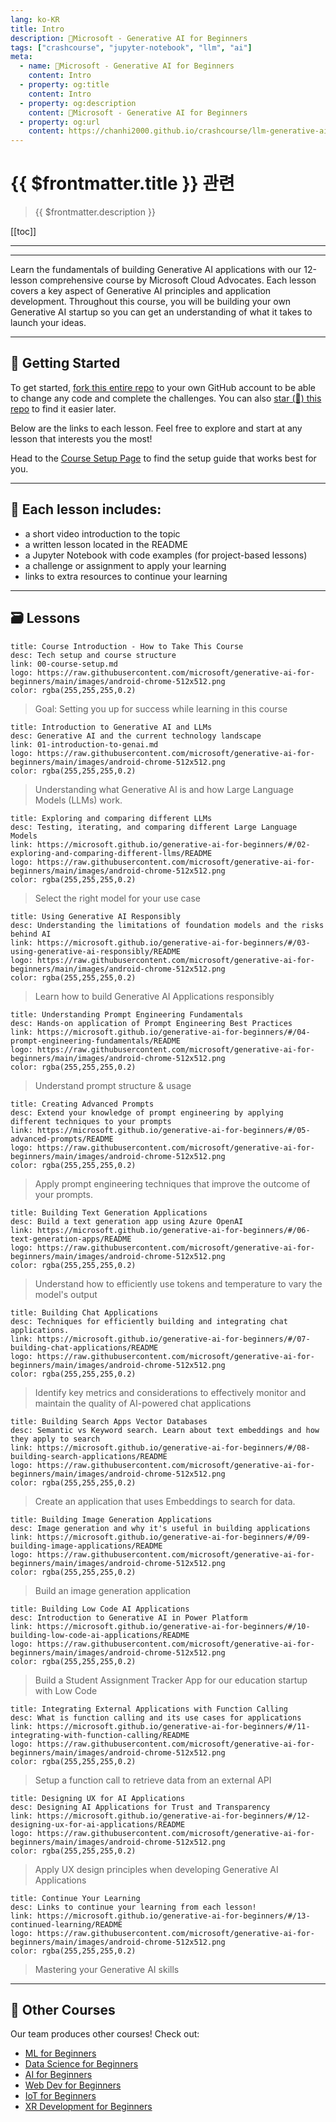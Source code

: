 ```yaml
---
lang: ko-KR
title: Intro
description: 🦙Microsoft - Generative AI for Beginners
tags: ["crashcourse", "jupyter-notebook", "llm", "ai"]
meta:
  - name: 🦙Microsoft - Generative AI for Beginners
    content: Intro
  - property: og:title
    content: Intro
  - property: og:description
    content: 🦙Microsoft - Generative AI for Beginners
  - property: og:url
    content: https://chanhi2000.github.io/crashcourse/llm-generative-ai-for-beginners/index.html
---
```


# {{ $frontmatter.title }} 관련

> {{ $frontmatter.description }}

[[toc]]

---

<SiteInfo
  name="Generative AI for Beginners - A Course"
  desc="A 12 Lesson course teaching everything you need to know to start building Generative AI applications"
  url="https://microsoft.github.io/generative-ai-for-beginners"
  logo="https://raw.githubusercontent.com/microsoft/generative-ai-for-beginners/main/images/android-chrome-512x512.png"
  repo="https://github.com/microsoft/generative-ai-for-beginners"
  preview="https://microsoft.github.io/generative-ai-for-beginners/images/repository-thumbnail.png"/>


---

Learn the fundamentals of building Generative AI applications with our 12-lesson comprehensive course by Microsoft Cloud Advocates. Each lesson covers a key aspect of Generative AI principles and application development. Throughout this course, you will be building your own Generative AI startup so you can get an understanding of what it takes to launch your ideas.

---

## 🌱 Getting Started

To get started, [<FontIcon icon="iconfont icon-github"/>fork this entire repo](https://github.com/microsoft/generative-ai-for-beginners/fork) to your own GitHub account to be able to change any code and complete the challenges. You can also [star (🌟) this repo](https://docs.github.com/en/get-started/exploring-projects-on-github/saving-repositories-with-stars) to find it easier later.

Below are the links to each lesson. Feel free to explore and start at any lesson that interests you the most!

Head to the [Course Setup Page](https://microsoft.github.io/generative-ai-for-beginners/#/00-course-setup/README) to find the setup guide that works best for you.

---

## 📂 Each lesson includes:

- a short video introduction to the topic
- a written lesson located in the README
- a Jupyter Notebook with code examples (for project-based lessons)
- a challenge or assignment to apply your learning
- links to extra resources to continue your learning

---

## 🗃️ Lessons


```card
title: Course Introduction - How to Take This Course	
desc: Tech setup and course structure
link: 00-course-setup.md
logo: https://raw.githubusercontent.com/microsoft/generative-ai-for-beginners/main/images/android-chrome-512x512.png
color: rgba(255,255,255,0.2)
```

> Goal: Setting you up for success while learning in this course


```card
title: Introduction to Generative AI and LLMs
desc: Generative AI and the current technology landscape
link: 01-introduction-to-genai.md
logo: https://raw.githubusercontent.com/microsoft/generative-ai-for-beginners/main/images/android-chrome-512x512.png
color: rgba(255,255,255,0.2)
```

> Understanding what Generative AI is and how Large Language Models (LLMs) work.

```card
title: Exploring and comparing different LLMs
desc: Testing, iterating, and comparing different Large Language Models
link: https://microsoft.github.io/generative-ai-for-beginners/#/02-exploring-and-comparing-different-llms/README
logo: https://raw.githubusercontent.com/microsoft/generative-ai-for-beginners/main/images/android-chrome-512x512.png
color: rgba(255,255,255,0.2)
```

> Select the right model for your use case

```card
title: Using Generative AI Responsibly	
desc: Understanding the limitations of foundation models and the risks behind AI	
link: https://microsoft.github.io/generative-ai-for-beginners/#/03-using-generative-ai-responsibly/README
logo: https://raw.githubusercontent.com/microsoft/generative-ai-for-beginners/main/images/android-chrome-512x512.png
color: rgba(255,255,255,0.2)
```

> Learn how to build Generative AI Applications responsibly

```card
title: Understanding Prompt Engineering Fundamentals
desc: Hands-on application of Prompt Engineering Best Practices	
link: https://microsoft.github.io/generative-ai-for-beginners/#/04-prompt-engineering-fundamentals/README
logo: https://raw.githubusercontent.com/microsoft/generative-ai-for-beginners/main/images/android-chrome-512x512.png
color: rgba(255,255,255,0.2)
```

> Understand prompt structure & usage

```card
title: Creating Advanced Prompts	
desc: Extend your knowledge of prompt engineering by applying different techniques to your prompts	
link: https://microsoft.github.io/generative-ai-for-beginners/#/05-advanced-prompts/README
logo: https://raw.githubusercontent.com/microsoft/generative-ai-for-beginners/main/images/android-chrome-512x512.png
color: rgba(255,255,255,0.2)
```

> Apply prompt engineering techniques that improve the outcome of your prompts.

```card
title: Building Text Generation Applications		
desc: Build a text generation app using Azure OpenAI
link: https://microsoft.github.io/generative-ai-for-beginners/#/06-text-generation-apps/README
logo: https://raw.githubusercontent.com/microsoft/generative-ai-for-beginners/main/images/android-chrome-512x512.png
color: rgba(255,255,255,0.2)
```

> Understand how to efficiently use tokens and temperature to vary the model's output


```card
title: Building Chat Applications
desc: Techniques for efficiently building and integrating chat applications.
link: https://microsoft.github.io/generative-ai-for-beginners/#/07-building-chat-applications/README
logo: https://raw.githubusercontent.com/microsoft/generative-ai-for-beginners/main/images/android-chrome-512x512.png
color: rgba(255,255,255,0.2)
```

> Identify key metrics and considerations to effectively monitor and maintain the quality of AI-powered chat applications 

```card
title: Building Search Apps Vector Databases
desc: Semantic vs Keyword search. Learn about text embeddings and how they apply to search
link: https://microsoft.github.io/generative-ai-for-beginners/#/08-building-search-applications/README
logo: https://raw.githubusercontent.com/microsoft/generative-ai-for-beginners/main/images/android-chrome-512x512.png
color: rgba(255,255,255,0.2)
```

> Create an application that uses Embeddings to search for data.

```card
title: Building Image Generation Applications
desc: Image generation and why it's useful in building applications
link: https://microsoft.github.io/generative-ai-for-beginners/#/09-building-image-applications/README
logo: https://raw.githubusercontent.com/microsoft/generative-ai-for-beginners/main/images/android-chrome-512x512.png
color: rgba(255,255,255,0.2)
```

> Build an image generation application

```card
title: Building Low Code AI Applications
desc: Introduction to Generative AI in Power Platform
link: https://microsoft.github.io/generative-ai-for-beginners/#/10-building-low-code-ai-applications/README
logo: https://raw.githubusercontent.com/microsoft/generative-ai-for-beginners/main/images/android-chrome-512x512.png
color: rgba(255,255,255,0.2)
```

> Build a Student Assignment Tracker App for our education startup with Low Code

```card
title: Integrating External Applications with Function Calling
desc: What is function calling and its use cases for applications
link: https://microsoft.github.io/generative-ai-for-beginners/#/11-integrating-with-function-calling/README
logo: https://raw.githubusercontent.com/microsoft/generative-ai-for-beginners/main/images/android-chrome-512x512.png
color: rgba(255,255,255,0.2)
```

> Setup a function call to retrieve data from an external API

```card
title: Designing UX for AI Applications
desc: Designing AI Applications for Trust and Transparency
link: https://microsoft.github.io/generative-ai-for-beginners/#/12-designing-ux-for-ai-applications/README
logo: https://raw.githubusercontent.com/microsoft/generative-ai-for-beginners/main/images/android-chrome-512x512.png
color: rgba(255,255,255,0.2)
```

> Apply UX design principles when developing Generative AI Applications

```card
title: Continue Your Learning
desc: Links to continue your learning from each lesson!
link: https://microsoft.github.io/generative-ai-for-beginners/#/13-continued-learning/README
logo: https://raw.githubusercontent.com/microsoft/generative-ai-for-beginners/main/images/android-chrome-512x512.png
color: rgba(255,255,255,0.2)
```

> Mastering your Generative AI skills

---

## 🎒 Other Courses

Our team produces other courses! Check out:

- [ML for Beginners](https://aka.ms/ml-beginners)
- [Data Science for Beginners](https://aka.ms/datascience-beginners)
- [AI for Beginners](https://aka.ms/ai-beginners)
- [Web Dev for Beginners](https://aka.ms/webdev-beginners)
- [IoT for Beginners](https://aka.ms/iot-beginners)
- [XR Development for Beginners](https://aka.ms/ml-beginners)